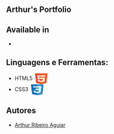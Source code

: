 ## Arthur's Portfolio

## Available in
- 

## Linguagens e Ferramentas:
- HTML5 <img align="center" alt="Arth-HTML" height="30" width="40" src="https://raw.githubusercontent.com/devicons/devicon/master/icons/html5/html5-original.svg">
- CSS3 <img align="center" alt="Arth-CSS" height="30" width="40" src="https://raw.githubusercontent.com/devicons/devicon/master/icons/css3/css3-original.svg">

## Autores

- [Arthur Ribeiro Aguiar](https://www.github.com/ArthR1beiro)

